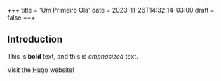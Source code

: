 +++
title = 'Um Primeiro Ola'
date = 2023-11-26T14:32:14-03:00
draft = false
+++

## Introduction

This is **bold** text, and this is *emphasized* text.

Visit the [Hugo](https://gohugo.io) website!

